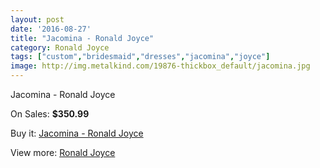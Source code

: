 ```yaml
---
layout: post
date: '2016-08-27'
title: "Jacomina - Ronald Joyce"
category: Ronald Joyce
tags: ["custom","bridesmaid","dresses","jacomina","joyce"]
image: http://img.metalkind.com/19876-thickbox_default/jacomina.jpg
---
```

Jacomina - Ronald Joyce

On Sales: **$350.99**
<a href="https://www.metalkind.com/en/ronald-joyce/8631-jacomina.html"><amp-img layout="responsive" width="600" height="600" src="//img.metalkind.com/19876-thickbox_default/jacomina.jpg" alt="Jacomina - Ronald Joyce 0" /></a>

Buy it: [Jacomina - Ronald Joyce](https://www.metalkind.com/en/ronald-joyce/8631-jacomina.html "Jacomina - Ronald Joyce")

View more: [Ronald Joyce](https://www.metalkind.com/en/110-ronald-joyce "Ronald Joyce")